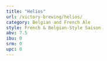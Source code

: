 ```yaml
---
title: "Helios"
url: /victory-brewing/helios/
category: Belgian and French Ale
style: French & Belgian-Style Saison
abv: 7.5
ibu: 0
srm: 0
upc: 0
---
```



